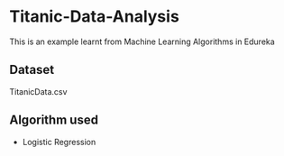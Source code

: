 # Titanic-Data-Analysis
This is an example learnt from Machine Learning Algorithms in Edureka

## Dataset
TitanicData.csv

## Algorithm used 
- Logistic Regression
